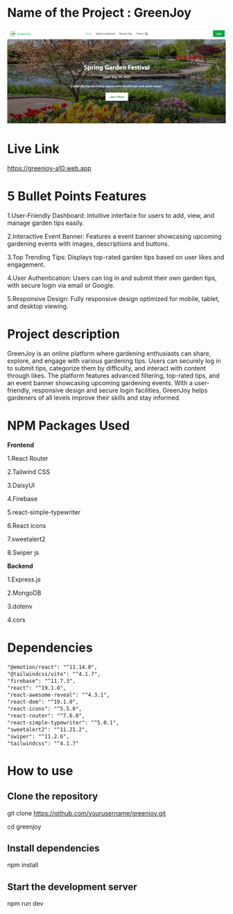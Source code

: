 # Name of the Project : GreenJoy


![GreenJoy Banner](./src/assets/Screenshot%202025-06-25%20032111.png)


# Live Link  

https://greenjoy-a10.web.app


# 5 Bullet Points Features


1.User-Friendly Dashboard: Intuitive interface for users to add, view, and manage garden tips easily.


2.Interactive Event Banner: Features a event banner showcasing upcoming gardening events with images, descriptions and  buttons.


3.Top Trending Tips: Displays top-rated garden tips based on user likes and engagement.


4.User Authentication: Users can log in and submit their own garden tips, with secure login via email or Google.



5.Responsive Design: Fully responsive design optimized for mobile, tablet, and desktop viewing.



# Project description


GreenJoy is an online platform where gardening enthusiasts can share, explore, and engage with various gardening tips. Users can securely log in to submit tips, categorize them by difficulty, and interact with content through likes. The platform features advanced filtering, top-rated tips, and an event banner showcasing upcoming gardening events. With a user-friendly, responsive design and secure login facilities, GreenJoy helps gardeners of all levels improve their skills and stay informed.



# NPM Packages Used

**Frontend**

1.React Router

2.Tailwind CSS 

3.DaisyUI

4.Firebase

5.react-simple-typewriter

6.React icons

7.sweetalert2

8.Swiper js



**Backend**

1.Express.js 

2.MongoDB 

3.dotenv 

4.cors


# Dependencies

    "@emotion/react": "^11.14.0",
    "@tailwindcss/vite": "^4.1.7",
    "firebase": "^11.7.3",
    "react": "^19.1.0",
    "react-awesome-reveal": "^4.3.1",
    "react-dom": "^19.1.0",
    "react-icons": "^5.5.0",
    "react-router": "^7.6.0",
    "react-simple-typewriter": "^5.0.1",
    "sweetalert2": "^11.21.2",
    "swiper": "^11.2.6",
    "tailwindcss": "^4.1.7"
    


# How to use

## Clone the repository
git clone https://github.com/yourusername/greenjoy.git

cd greenjoy

## Install dependencies
npm install

## Start the development server
npm run dev



